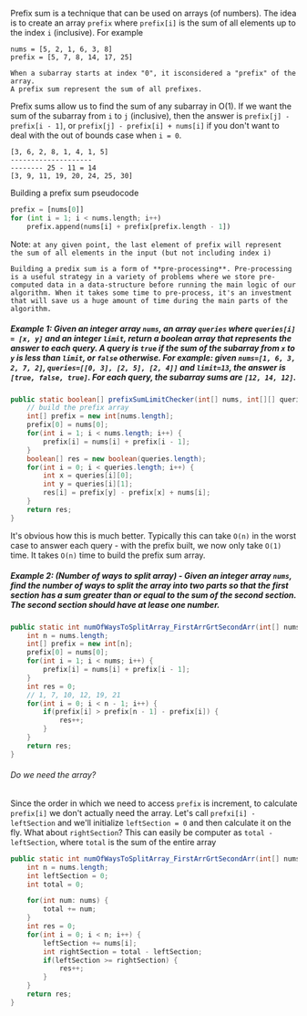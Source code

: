 Prefix sum is a technique that can be used on arrays (of numbers). The idea is to create an array `prefix` where `prefix[i]` is the sum of all elements up to the index `i` (inclusive). For example
```
nums = [5, 2, 1, 6, 3, 8]
prefix = [5, 7, 8, 14, 17, 25]

When a subarray starts at index "0", it isconsidered a "prefix" of the array. 
A prefix sum represent the sum of all prefixes.
```

Prefix sums allow us to find the sum of any subarray in O(1). If we want the sum of the subarray from `i` to `j` (inclusive), then the answer is `prefix[j] - prefix[i - 1]`, or `prefix[j] - prefix[i] + nums[i]` if you don't want to deal with the  out of bounds case when `i = 0`. 

```
[3, 6, 2, 8, 1, 4, 1, 5]
--------------------
-------- 25 - 11 = 14
[3, 9, 11, 19, 20, 24, 25, 30]
```

Building a prefix sum pseudocode
```python
prefix = [nums[0]]
for (int i = 1; i < nums.length; i++) 
	prefix.append(nums[i] + prefix[prefix.length - 1])
```
Note: `at any given point, the last element of prefix will represent the sum of all elements in the input (but not including index i)`

```
Building a predix sum is a form of **pre-processing**. Pre-processing is a useful strategy in a variety of problems where we store pre-computed data in a data-structure before running the main logic of our algorithm. When it takes some time to pre-process, it's an investment that will save us a huge amount of time during the main parts of the algorithm.
```
##### Example 1: Given an integer array `nums`, an array `queries` where `queries[i] = [x, y]` and an integer `limit`, return a boolean array that represents the answer to each query. A query is `true` if the sum of the subarray from `x` to `y` is less than `limit`, or `false` otherwise. For example: given `nums=[1, 6, 3, 2, 7, 2]`, `queries=[[0, 3], [2, 5], [2, 4]]` and `limit=13`, the answer is `[true, false, true]`. For each query, the subarray sums are `[12, 14, 12]`. 

```java
public static boolean[] prefixSumLimitChecker(int[] nums, int[][] queries, int limit) {
	// build the prefix array
	int[] prefix = new int[nums.length];
	prefix[0] = nums[0];
	for(int i = 1; i < nums.length; i++) {
		prefix[i] = nums[i] + prefix[i - 1];
	}
	boolean[] res = new boolean(queries.length);
	for(int i = 0; i < queries.length; i++) {
		int x = queries[i][0];
		int y = queries[i][1];
		res[i] = prefix[y] - prefix[x] + nums[i];
	} 
	return res;
}
```
It's obvious how this is much better. Typically this can take `O(n)` in the worst case to answer each query - with the prefix built, we now only take `O(1)` time. It takes `O(n)` time to build the prefix sum array. 

##### Example 2: (Number of ways to split array) - Given an integer array `nums`, find the number of ways to split the array into two parts so that the first section has a sum greater than or equal to the sum of the second section. The second section should have at lease one number.
```java
public static int numOfWaysToSplitArray_FirstArrGrtSecondArr(int[] nums) {
	int n = nums.length;
	int[] prefix = new int[n];
	prefix[0] = nums[0];
	for(int i = 1; i < nums; i++) {
		prefix[i] = nums[i] + prefix[i - 1];
	}
	int res = 0;
	// 1, 7, 10, 12, 19, 21
	for(int i = 0; i < n - 1; i++) {
		if(prefix[i] > prefix[n - 1] - prefix[i]) {
			res++;
		}
	}
	return res;
}
```

###### Do we need the array?  
Since the order in which we need to access `prefix` is increment, to calculate `prefix[i]` we don't actually need the array. Let's call `prefxi[i] - leftSection` and we'll initialize `leftSection = 0` and then calculate it on the fly. 
What about `rightSection`? This can easily be computer as `total - leftSection`, where `total` is the sum of the entire array 
```java
public static int numOfWaysToSplitArray_FirstArrGrtSecondArr(int[] nums) {
	int n = nums.length;
	int leftSection = 0;
	int total = 0;

	for(int num: nums) {
		total += num;
	}
	int res = 0;
	for(int i = 0; i < n; i++) {
		leftSection += nums[i];
		int rightSection = total - leftSection;
		if(leftSection >= rightSection) {
			res++;
		} 
	}
	return res;
} 
```

